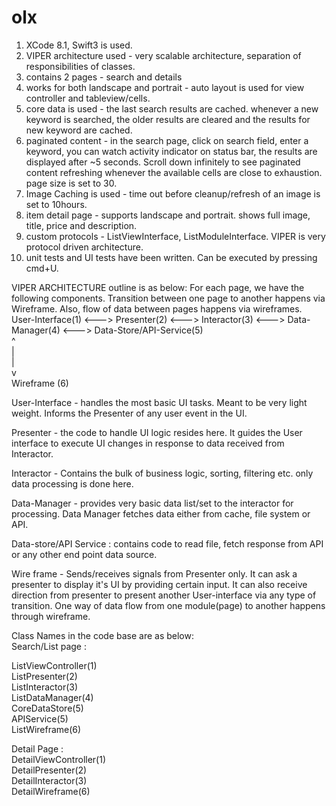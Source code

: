 # olx

1. XCode 8.1, Swift3 is used.  
2. VIPER architecture used - very scalable architecture, separation of responsibilities of classes.  
3. contains 2 pages - search and details  
4. works for both landscape and portrait - auto layout is used for view controller and tableview/cells.  
5. core data is used - the last search results are cached. whenever a new keyword is searched, the older results are cleared and the results for new keyword are cached.  
6. paginated content - in the search page, click on search field, enter a keyword, you can watch activity indicator on status bar, the results are displayed after ~5 seconds. Scroll down infinitely to see paginated content refreshing whenever the available cells are close to exhaustion. page size is set to 30.    
7. Image Caching is used - time out before cleanup/refresh of an image is set to 10hours.
8. item detail page - supports landscape and portrait. shows full image, title, price and description.  
9. custom protocols - ListViewInterface, ListModuleInterface. VIPER is very protocol driven architecture.  
10. unit tests and UI tests have been written. Can be executed by pressing cmd+U.  


VIPER ARCHITECTURE outline is as below:
For each page, we have the following components.
Transition between one page to another happens via Wireframe. Also, flow of data between pages happens via wireframes.  
User-Interface(1) <---> Presenter(2) <---> Interactor(3) <---> Data-Manager(4)  <---> Data-Store/API-Service(5)  
                        ^   
                        |  
                        |   
                        v  
                    Wireframe (6)  
  
User-Interface - handles the most basic UI tasks. Meant to be very light weight. Informs the Presenter of any user event in the UI.  
  
Presenter - the code to handle UI logic resides here. It guides the User interface to execute UI changes in response to data received from Interactor.  
  
Interactor - Contains the bulk of business logic, sorting, filtering etc. only data processing is done here.  
  
Data-Manager - provides very basic data list/set to the interactor for processing. Data Manager fetches data either from cache, file system or API.  
  
Data-store/API Service : contains code to read file, fetch response from API or any other end point data source.  
  
Wire frame - Sends/receives signals from Presenter only. It can ask a presenter to display it's UI by providing certain input. It can also receive direction from presenter to present another User-interface via any type of transition. One way of data flow from one module(page) to another happens through wireframe.  
  
Class Names in the code base are as below:  
Search/List page :  
  
ListViewController(1)  
ListPresenter(2)  
ListInteractor(3)  
ListDataManager(4)  
CoreDataStore(5)  
APIService(5)  
ListWireframe(6)  
  
  
Detail Page :  
DetailViewController(1)  
DetailPresenter(2)  
DetailInteractor(3)  
DetailWireframe(6)  
